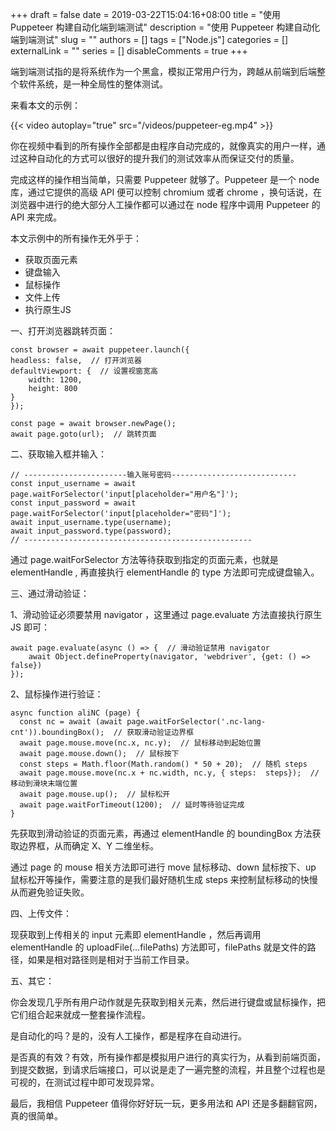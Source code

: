 +++
draft = false
date = 2019-03-22T15:04:16+08:00
title = "使用 Puppeteer 构建自动化端到端测试"
description = "使用 Puppeteer 构建自动化端到端测试"
slug = ""
authors = []
tags = ["Node.js"]
categories = []
externalLink = ""
series = []
disableComments = true
+++

端到端测试指的是将系统作为一个黑盒，模拟正常用户行为，跨越从前端到后端整个软件系统，是一种全局性的整体测试。

来看本文的示例：

{{< video autoplay="true" src="/videos/puppeteer-eg.mp4" >}}


你在视频中看到的所有操作全部都是由程序自动完成的，就像真实的用户一样，通过这种自动化的方式可以很好的提升我们的测试效率从而保证交付的质量。

完成这样的操作相当简单，只需要 Puppeteer 就够了。Puppeteer 是一个 node 库，通过它提供的高级 API 便可以控制 chromium 或者 chrome ，换句话说，在浏览器中进行的绝大部分人工操作都可以通过在 node 程序中调用 Puppeteer 的 API 来完成。



本文示例中的所有操作无外乎于：

- 获取页面元素
- 键盘输入
- 鼠标操作
- 文件上传
- 执行原生JS


一、打开浏览器跳转页面：

```
const browser = await puppeteer.launch({
headless: false,  // 打开浏览器
defaultViewport: {  // 设置视窗宽高
    width: 1200,
    height: 800
}
});

const page = await browser.newPage();
await page.goto(url);  // 跳转页面
```


二、获取输入框并输入：

```
// -----------------------输入账号密码----------------------------
const input_username = await page.waitForSelector('input[placeholder="用户名"]');
const input_password = await page.waitForSelector('input[placeholder="密码"]');
await input_username.type(username);
await input_password.type(password);
// ---------------------------------------------------
```

通过 page.waitForSelector 方法等待获取到指定的页面元素，也就是 elementHandle , 再直接执行 elementHandle 的 type 方法即可完成键盘输入。


三、通过滑动验证：

1、滑动验证必须要禁用 navigator ，这里通过 page.evaluate 方法直接执行原生JS 即可：

```
await page.evaluate(async () => {  // 滑动验证禁用 navigator
    await Object.defineProperty(navigator, 'webdriver', {get: () => false})
});
```

2、鼠标操作进行验证：

```
async function aliNC (page) {
  const nc = await (await page.waitForSelector('.nc-lang-cnt')).boundingBox();  // 获取滑动验证边界框
  await page.mouse.move(nc.x, nc.y);  // 鼠标移动到起始位置
  await page.mouse.down();  // 鼠标按下
  const steps = Math.floor(Math.random() * 50 + 20);  // 随机 steps
  await page.mouse.move(nc.x + nc.width, nc.y, { steps:  steps});  // 移动到滑块末端位置
  await page.mouse.up();  // 鼠标松开
  await page.waitForTimeout(1200);  // 延时等待验证完成
}
```

先获取到滑动验证的页面元素，再通过 elementHandle 的 boundingBox 方法获取边界框，从而确定 X、Y 二维坐标。

通过 page 的 mouse 相关方法即可进行 move 鼠标移动、down 鼠标按下、up 鼠标松开等操作，需要注意的是我们最好随机生成 steps 来控制鼠标移动的快慢从而避免验证失败。


四、上传文件：

现获取到上传相关的 input 元素即 elementHandle ，然后再调用 elementHandle 的 uploadFile(...filePaths) 方法即可，filePaths 就是文件的路径，如果是相对路径则是相对于当前工作目录。


五、其它：

你会发现几乎所有用户动作就是先获取到相关元素，然后进行键盘或鼠标操作，把它们组合起来就成一整套操作流程。

是自动化的吗？是的，没有人工操作，都是程序在自动进行。

是否真的有效？有效，所有操作都是模拟用户进行的真实行为，从看到前端页面，到提交数据，到请求后端接口，可以说是走了一遍完整的流程，并且整个过程也是可视的，在测试过程中即可发现异常。


最后，我相信 Puppeteer 值得你好好玩一玩，更多用法和 API 还是多翻翻官网，真的很简单。